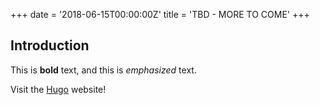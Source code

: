 +++
date = '2018-06-15T00:00:00Z'
title = 'TBD - MORE TO COME'
+++

## Introduction

This is **bold** text, and this is *emphasized* text.

Visit the [Hugo](https://gohugo.io) website!
